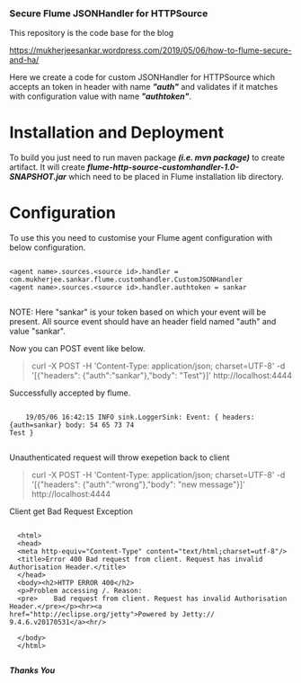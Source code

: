 
### Secure Flume JSONHandler for HTTPSource

This repository is the code base for the blog

https://mukherjeesankar.wordpress.com/2019/05/06/how-to-flume-secure-and-ha/

Here we create a code for custom JSONHandler for HTTPSource which accepts an token in header with name ***"auth"*** and validates if it matches with configuration value with name ***"authtoken"***.

# Installation and Deployment

To build you just need to run maven package ***(i.e. mvn package)*** to create artifact. It will create ***flume-http-source-customhandler-1.0-SNAPSHOT.jar*** which need to be placed in Flume installation lib directory.

# Configuration

To use this you need to customise your Flume agent configuration with below configuration. 

```

<agent name>.sources.<source id>.handler = com.mukherjee.sankar.flume.customhandler.CustomJSONHandler
<agent name>.sources.<source id>.handler.authtoken = sankar
  
```

NOTE: Here "sankar" is your token based on which your event will be present. All source event should have an header field named "auth" and value "sankar".

Now you can POST event like below.

> curl -X POST -H 'Content-Type: application/json; charset=UTF-8' -d '[{"headers": {"auth":"sankar"},"body": "Test"}]' http://localhost:4444

Successfully accepted by flume.

```

    19/05/06 16:42:15 INFO sink.LoggerSink: Event: { headers:{auth=sankar} body: 54 65 73 74                                        Test }
    
```

Unauthenticated request will throw exepetion back to client

> curl -X POST -H 'Content-Type: application/json; charset=UTF-8' -d '[{"headers": {"auth":"wrong"},"body": "new message"}]' http://localhost:4444

Client get Bad Request Exception

```

  <html>
  <head>
  <meta http-equiv="Content-Type" content="text/html;charset=utf-8"/>
  <title>Error 400 Bad request from client. Request has invalid Authorisation Header.</title>
  </head>
  <body><h2>HTTP ERROR 400</h2>
  <p>Problem accessing /. Reason:
  <pre>    Bad request from client. Request has invalid Authorisation Header.</pre></p><hr><a            href="http://eclipse.org/jetty">Powered by Jetty:// 9.4.6.v20170531</a><hr/>

  </body>
  </html>
  
```

***Thanks You***

